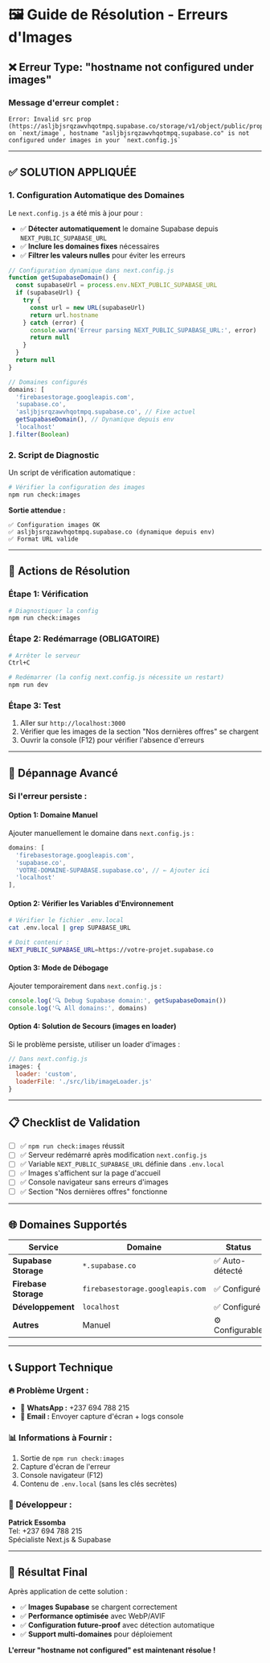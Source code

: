 # 🖼️ Guide de Résolution - Erreurs d'Images

## ❌ **Erreur Type: "hostname not configured under images"**

### **Message d'erreur complet :**
```
Error: Invalid src prop (https://asljbjsrqzawvhqotmpq.supabase.co/storage/v1/object/public/properties/xxx.jpg) 
on `next/image`, hostname "asljbjsrqzawvhqotmpq.supabase.co" is not configured under images in your `next.config.js`
```

---

## ✅ **SOLUTION APPLIQUÉE**

### **1. Configuration Automatique des Domaines**
Le `next.config.js` a été mis à jour pour :
- ✅ **Détecter automatiquement** le domaine Supabase depuis `NEXT_PUBLIC_SUPABASE_URL`
- ✅ **Inclure les domaines fixes** nécessaires
- ✅ **Filtrer les valeurs nulles** pour éviter les erreurs

```javascript
// Configuration dynamique dans next.config.js
function getSupabaseDomain() {
  const supabaseUrl = process.env.NEXT_PUBLIC_SUPABASE_URL
  if (supabaseUrl) {
    try {
      const url = new URL(supabaseUrl)
      return url.hostname
    } catch (error) {
      console.warn('Erreur parsing NEXT_PUBLIC_SUPABASE_URL:', error)
      return null
    }
  }
  return null
}

// Domaines configurés
domains: [
  'firebasestorage.googleapis.com',
  'supabase.co',
  'asljbjsrqzawvhqotmpq.supabase.co', // Fixe actuel
  getSupabaseDomain(), // Dynamique depuis env
  'localhost'
].filter(Boolean)
```

### **2. Script de Diagnostic**
Un script de vérification automatique :

```bash
# Vérifier la configuration des images
npm run check:images
```

**Sortie attendue :**
```
✅ Configuration images OK
✅ asljbjsrqzawvhqotmpq.supabase.co (dynamique depuis env)
✅ Format URL valide
```

---

## 🔧 **Actions de Résolution**

### **Étape 1: Vérification**
```bash
# Diagnostiquer la config
npm run check:images
```

### **Étape 2: Redémarrage (OBLIGATOIRE)**
```bash
# Arrêter le serveur
Ctrl+C

# Redémarrer (la config next.config.js nécessite un restart)
npm run dev
```

### **Étape 3: Test**
1. Aller sur `http://localhost:3000`
2. Vérifier que les images de la section "Nos dernières offres" se chargent
3. Ouvrir la console (F12) pour vérifier l'absence d'erreurs

---

## 🚨 **Dépannage Avancé**

### **Si l'erreur persiste :**

#### **Option 1: Domaine Manuel**
Ajouter manuellement le domaine dans `next.config.js` :
```javascript
domains: [
  'firebasestorage.googleapis.com',
  'supabase.co',
  'VOTRE-DOMAINE-SUPABASE.supabase.co', // ← Ajouter ici
  'localhost'
],
```

#### **Option 2: Vérifier les Variables d'Environnement**
```bash
# Vérifier le fichier .env.local
cat .env.local | grep SUPABASE_URL

# Doit contenir :
NEXT_PUBLIC_SUPABASE_URL=https://votre-projet.supabase.co
```

#### **Option 3: Mode de Débogage**
Ajouter temporairement dans `next.config.js` :
```javascript
console.log('🔍 Debug Supabase domain:', getSupabaseDomain())
console.log('🔍 All domains:', domains)
```

#### **Option 4: Solution de Secours (images en loader)**
Si le problème persiste, utiliser un loader d'images :
```javascript
// Dans next.config.js
images: {
  loader: 'custom',
  loaderFile: './src/lib/imageLoader.js'
}
```

---

## 📋 **Checklist de Validation**

- [ ] ✅ `npm run check:images` réussit
- [ ] ✅ Serveur redémarré après modification `next.config.js`
- [ ] ✅ Variable `NEXT_PUBLIC_SUPABASE_URL` définie dans `.env.local`
- [ ] ✅ Images s'affichent sur la page d'accueil
- [ ] ✅ Console navigateur sans erreurs d'images
- [ ] ✅ Section "Nos dernières offres" fonctionne

---

## 🌐 **Domaines Supportés**

| Service | Domaine | Status |
|---------|---------|--------|
| **Supabase Storage** | `*.supabase.co` | ✅ Auto-détecté |
| **Firebase Storage** | `firebasestorage.googleapis.com` | ✅ Configuré |
| **Développement** | `localhost` | ✅ Configuré |
| **Autres** | Manuel | ⚙️ Configurable |

---

## 📞 **Support Technique**

### **🔥 Problème Urgent :**
- 📱 **WhatsApp :** +237 694 788 215
- 📧 **Email :** Envoyer capture d'écran + logs console

### **📊 Informations à Fournir :**
1. Sortie de `npm run check:images`
2. Capture d'écran de l'erreur
3. Console navigateur (F12)
4. Contenu de `.env.local` (sans les clés secrètes)

### **🎯 Développeur :**
**Patrick Essomba**  
Tel: +237 694 788 215  
Spécialiste Next.js & Supabase

---

## 🎉 **Résultat Final**

Après application de cette solution :
- ✅ **Images Supabase** se chargent correctement
- ✅ **Performance optimisée** avec WebP/AVIF
- ✅ **Configuration future-proof** avec détection automatique
- ✅ **Support multi-domaines** pour déploiement

**L'erreur "hostname not configured" est maintenant résolue !**

